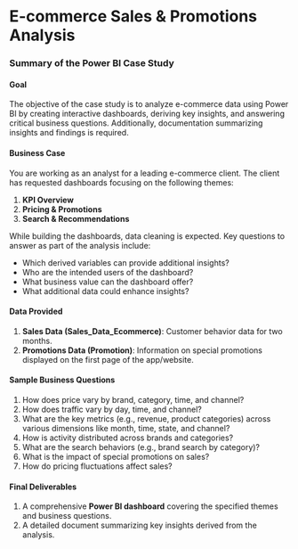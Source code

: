 # E-commerce Sales & Promotions Analysis
### Summary of the Power BI Case Study

#### **Goal**
The objective of the case study is to analyze e-commerce data using Power BI by creating interactive dashboards, deriving key insights, and answering critical business questions. Additionally, documentation summarizing insights and findings is required.

#### **Business Case**
You are working as an analyst for a leading e-commerce client. The client has requested dashboards focusing on the following themes:
1. **KPI Overview**
2. **Pricing & Promotions**
3. **Search & Recommendations**

While building the dashboards, data cleaning is expected. Key questions to answer as part of the analysis include:
- Which derived variables can provide additional insights?
- Who are the intended users of the dashboard?
- What business value can the dashboard offer?
- What additional data could enhance insights?

#### **Data Provided**
1. **Sales Data (Sales_Data_Ecommerce)**: Customer behavior data for two months.
2. **Promotions Data (Promotion)**: Information on special promotions displayed on the first page of the app/website.

#### **Sample Business Questions**
1. How does price vary by brand, category, time, and channel?
2. How does traffic vary by day, time, and channel?
3. What are the key metrics (e.g., revenue, product categories) across various dimensions like month, time, state, and channel?
4. How is activity distributed across brands and categories?
5. What are the search behaviors (e.g., brand search by category)?
6. What is the impact of special promotions on sales?
7. How do pricing fluctuations affect sales?

#### **Final Deliverables**
1. A comprehensive **Power BI dashboard** covering the specified themes and business questions.
2. A detailed document summarizing key insights derived from the analysis.

